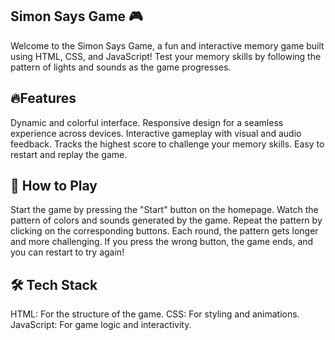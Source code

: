 ## Simon Says Game 🎮
Welcome to the Simon Says Game, a fun and interactive memory game built using HTML, CSS, and JavaScript! 
Test your memory skills by following the pattern of lights and sounds as the game progresses.

## 🔥Features
Dynamic and colorful interface.
Responsive design for a seamless experience across devices.
Interactive gameplay with visual and audio feedback.
Tracks the highest score to challenge your memory skills.
Easy to restart and replay the game.

## 🚀 How to Play
Start the game by pressing the "Start" button on the homepage.
Watch the pattern of colors and sounds generated by the game.
Repeat the pattern by clicking on the corresponding buttons.
Each round, the pattern gets longer and more challenging.
If you press the wrong button, the game ends, and you can restart to try again!

## 🛠️ Tech Stack
HTML: For the structure of the game.
CSS: For styling and animations.
JavaScript: For game logic and interactivity.
